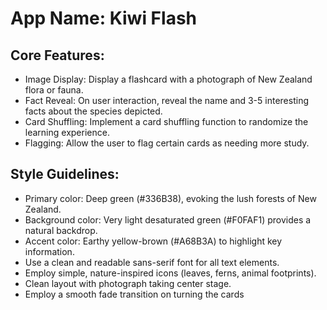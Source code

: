 # **App Name**: Kiwi Flash

## Core Features:

- Image Display: Display a flashcard with a photograph of New Zealand flora or fauna.
- Fact Reveal: On user interaction, reveal the name and 3-5 interesting facts about the species depicted.
- Card Shuffling: Implement a card shuffling function to randomize the learning experience.
- Flagging: Allow the user to flag certain cards as needing more study.

## Style Guidelines:

- Primary color: Deep green (#336B38), evoking the lush forests of New Zealand.
- Background color: Very light desaturated green (#F0FAF1) provides a natural backdrop.
- Accent color: Earthy yellow-brown (#A68B3A) to highlight key information.
- Use a clean and readable sans-serif font for all text elements.
- Employ simple, nature-inspired icons (leaves, ferns, animal footprints).
- Clean layout with photograph taking center stage.
- Employ a smooth fade transition on turning the cards